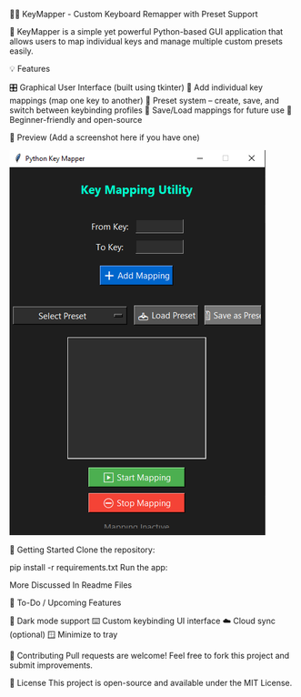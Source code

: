 🔑✨ KeyMapper - Custom Keyboard Remapper with Preset Support

🎉 KeyMapper is a simple yet powerful Python-based GUI application that allows users to map individual keys and manage multiple custom presets easily.

💡 Features

🎛️ Graphical User Interface (built using tkinter)
🔁 Add individual key mappings (map one key to another)
📁 Preset system – create, save, and switch between keybinding profiles
💾 Save/Load mappings for future use
🧠 Beginner-friendly and open-source

📸 Preview
(Add a screenshot here if you have one)

![KeyMapper Preview](preview.png)

🚀 Getting Started
Clone the repository:

pip install -r requirements.txt
Run the app:

More Discussed In Readme Files

📌 To-Do / Upcoming Features

🌙 Dark mode support
⌨️ Custom keybinding UI interface
☁️ Cloud sync (optional)
🪟 Minimize to tray

🤝 Contributing
Pull requests are welcome! Feel free to fork this project and submit improvements.

📜 License
This project is open-source and available under the MIT License.
